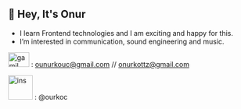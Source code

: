 ## 👋 Hey, It's Onur
- I learn Frontend technologies and I am exciting and happy for this.
- I’m interested in communication, sound engineering and music.


 <img src="https://upload.wikimedia.org/wikipedia/commons/thumb/7/7e/Gmail_icon_%282020%29.svg/512px-Gmail_icon_%282020%29.svg.png" alt="gamil" style="height: 30px; width:43px;"/>  : [ounurkouc@gmail.com](Http://gmail.com)        //           [onurkottz@gmail.com](Http://gmail.com)


<img src="https://www.edigitalagency.com.au/wp-content/uploads/Instagram-logo-png-transparent-leaves.png" alt="ins" style="height: 50px; width:50px;"/> : @ourkoc
